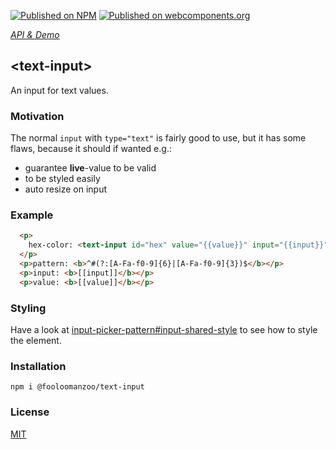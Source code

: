 [![Published on NPM](https://img.shields.io/npm/v/@fooloomanzoo/text-input.svg)](https://www.npmjs.com/package/@fooloomanzoo/text-input)
[![Published on webcomponents.org](https://img.shields.io/badge/webcomponents.org-published-blue.svg)](https://www.webcomponents.org/element/@fooloomanzoo/text-input)

_[API & Demo](https://fooloomanzoo.github.io/text-input)_

## \<text-input\>

An input for text values.

### Motivation

The normal `input` with `type="text"` is fairly good to use, but it has some flaws, because it should if wanted e.g.:

* guarantee **live**-value to be valid
* to be styled easily
* auto resize on input

### Example
```html
  <p>
    hex-color: <text-input id="hex" value="{{value}}" input="{{input}}" default="#111" required pattern="^#(?:[A-Fa-f0-9]{6}|[A-Fa-f0-9]{3})$" size="7" maxlength="7" minlength="4"></text-input>
  </p>
  <p>pattern: <b>^#(?:[A-Fa-f0-9]{6}|[A-Fa-f0-9]{3})$</b></p>
  <p>input: <b>[[input]]</b></p>
  <p>value: <b>[[value]]</b></p>
```

### Styling
Have a look at [input-picker-pattern#input-shared-style](https://github.com/fooloomanzoo/input-picker-pattern#input-shared-style) to see how to style the element.

### Installation
```
npm i @fooloomanzoo/text-input
```

### License
[MIT](https://github.com/fooloomanzoo/text-input/blob/master/LICENSE.txt)
